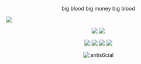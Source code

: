 <p align=center>big blood big money big blood</p>

<a href="https://github.com/antis6cial"><img src="https://github-readme-stats.vercel.app/api?username=antis6cial&theme=github_dark&show_icons=true"></img></a>

<p align="center">
  <a href="https://github.com/antis6cial"><img src="https://img.shields.io/github/stars/antis6cial?style=for-the-badge"></img></a>
  <a href="https://github.com/antis6cial"><img src="https://komarev.com/ghpvc/?username=antis6cial&style=for-the-badge"></img></a>
  
  
  </a>
</p>

<p align="center">
  <a href="https://github.com/antis6cial"><img src="https://img.shields.io/badge/html5-%23E34F26.svg?style=for-the-badge&logo=html5&logoColor=white"></a>
  <a href="https://github.com/antis6cial"><img src="https://img.shields.io/badge/css3-%231572B6.svg?style=for-the-badge&logo=css3&logoColor=white"></a>
  <a href="https://github.com/antis6cial"><img src="https://img.shields.io/badge/JavaScript-323330?style=for-the-badge&logo=javascript&logoColor=F7DF1E"></a>
  <a href="https://github.com/antis6cial"><img src="https://img.shields.io/badge/PHP-777BB4?style=for-the-badge&logo=php&logoColor=white"></a>

</p>



<p align="center"><img src="https://count.getloli.com/get/@:antis6cial" alt=":antis6cial" /></p>
